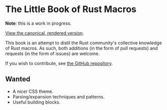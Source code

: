 # The Little Book of Rust Macros

**Note**: this is a work in progress.

[View the canonical, rendered version](https://danielkeep.github.io/tlborm/).

This book is an attempt to distil the Rust community's collective knowledge of Rust macros.  As such, both additions (in the form of pull requests) and requests (in the form of issues) are welcome.

If you wish to contribute, see [the GitHub repository](https://github.com/DanielKeep/tlborm/).

## Wanted

* A nicer CSS theme.
* Parsing/expansion techniques and patterns.
* Useful building blocks.
